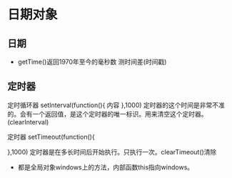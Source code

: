 # 日期对象

## 日期

* getTime()返回1970年至今的毫秒数 测时间差(时间戳)

## 定时器

定时循环器
setInterval(function(){
    内容
},1000)
定时器的这个时间是非常不准的。会有一个返回值，是这个定时器的唯一标识。用来清空这个定时器。(clearInterval)

定时器
setTimeout(function(){

},1000)
定时器是在多长时间后开始执行。只执行一次。clearTimeout()清除

* 都是全局对象windows上的方法，内部函数this指向windows。